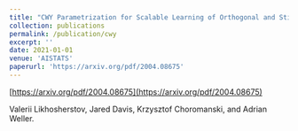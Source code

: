```yaml
---
title: "CWY Parametrization for Scalable Learning of Orthogonal and Stiefel Matrices"
collection: publications
permalink: /publication/cwy
excerpt: ''
date: 2021-01-01
venue: 'AISTATS'
paperurl: 'https://arxiv.org/pdf/2004.08675'
---
```


[https://arxiv.org/pdf/2004.08675](https://arxiv.org/pdf/2004.08675)

Valerii Likhosherstov, Jared Davis, Krzysztof Choromanski, and Adrian Weller.
